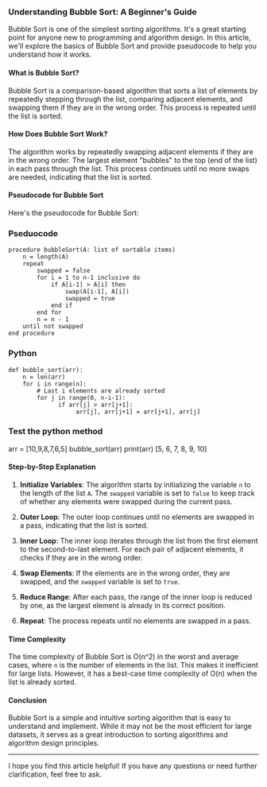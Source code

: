 ### Understanding Bubble Sort: A Beginner's Guide

Bubble Sort is one of the simplest sorting algorithms. It's a great starting point for anyone new to programming and algorithm design. In this article, we'll explore the basics of Bubble Sort and provide pseudocode to help you understand how it works.

#### What is Bubble Sort?

Bubble Sort is a comparison-based algorithm that sorts a list of elements by repeatedly stepping through the list, comparing adjacent elements, and swapping them if they are in the wrong order. This process is repeated until the list is sorted.

#### How Does Bubble Sort Work?

The algorithm works by repeatedly swapping adjacent elements if they are in the wrong order. The largest element "bubbles" to the top (end of the list) in each pass through the list. This process continues until no more swaps are needed, indicating that the list is sorted.

#### Pseudocode for Bubble Sort

Here's the pseudocode for Bubble Sort:

### Pseduocode
```plaintext
procedure bubbleSort(A: list of sortable items)
    n = length(A)
    repeat
        swapped = false
        for i = 1 to n-1 inclusive do
            if A[i-1] > A[i] then
                swap(A[i-1], A[i])
                swapped = true
            end if
        end for
        n = n - 1
    until not swapped
end procedure
```
### Python
```plaintext
def bubble_sort(arr):
    n = len(arr)
    for i in range(n):
        # Last i elements are already sorted
        for j in range(0, n-i-1):           
              if arr[j] > arr[j+1]:
                   arr[j], arr[j+1] = arr[j+1], arr[j]
```

### Test the python method
arr = [10,9,8,7,6,5]
bubble_sort(arr)
print(arr)
[5, 6, 7, 8, 9, 10]

#### Step-by-Step Explanation

1. **Initialize Variables**: The algorithm starts by initializing the variable `n` to the length of the list `A`. The `swapped` variable is set to `false` to keep track of whether any elements were swapped during the current pass.

2. **Outer Loop**: The outer loop continues until no elements are swapped in a pass, indicating that the list is sorted.

3. **Inner Loop**: The inner loop iterates through the list from the first element to the second-to-last element. For each pair of adjacent elements, it checks if they are in the wrong order.

4. **Swap Elements**: If the elements are in the wrong order, they are swapped, and the `swapped` variable is set to `true`.

5. **Reduce Range**: After each pass, the range of the inner loop is reduced by one, as the largest element is already in its correct position.

6. **Repeat**: The process repeats until no elements are swapped in a pass.

#### Time Complexity

The time complexity of Bubble Sort is O(n^2) in the worst and average cases, where `n` is the number of elements in the list. This makes it inefficient for large lists. However, it has a best-case time complexity of O(n) when the list is already sorted.

#### Conclusion

Bubble Sort is a simple and intuitive sorting algorithm that is easy to understand and implement. While it may not be the most efficient for large datasets, it serves as a great introduction to sorting algorithms and algorithm design principles.

---

I hope you find this article helpful! If you have any questions or need further clarification, feel free to ask.
